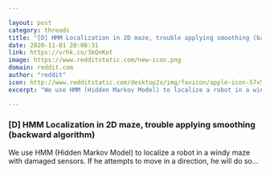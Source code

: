 ```yaml
---

layout: post
category: threads
title: "[D] HMM Localization in 2D maze, trouble applying smoothing (backward algorithm)"
date: 2020-11-01 20:08:31
link: https://vrhk.co/3kQnKot
image: https://www.redditstatic.com/new-icon.png
domain: reddit.com
author: "reddit"
icon: http://www.redditstatic.com/desktop2x/img/favicon/apple-icon-57x57.png
excerpt: "We use HMM (Hidden Markov Model) to localize a robot in a windy maze with damaged sensors. If he attempts to move in a direction, he will do so..."

---
```


### [D] HMM Localization in 2D maze, trouble applying smoothing (backward algorithm)

We use HMM (Hidden Markov Model) to localize a robot in a windy maze with damaged sensors. If he attempts to move in a direction, he will do so...